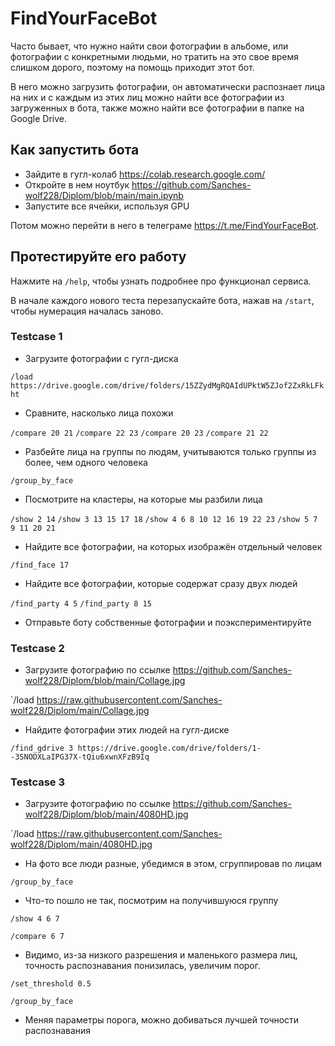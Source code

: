 # FindYourFaceBot

Часто бывает, что нужно найти свои фотографии в альбоме, или фотографии с конкретными людьми, но тратить на это свое время слишком дорого, поэтому на помощь приходит этот бот.

В него можно загрузить фотографии, он автоматически распознает лица на них и с каждым из этих лиц можно найти все фотографии из загруженных в бота, также можно найти все фотографии в папке на Google Drive.

## Как запустить бота

- Зайдите в гугл-колаб https://colab.research.google.com/
- Откройте в нем ноутбук https://github.com/Sanches-wolf228/Diplom/blob/main/main.ipynb
- Запустите все ячейки, используя GPU

Потом можно перейти в него в телеграме https://t.me/FindYourFaceBot.

## Протестируйте его работу

Нажмите на `/help`, чтобы узнать подробнее про функционал сервиса.

В начале каждого нового теста перезапускайте бота, нажав на `/start`, чтобы нумерация началась заново.

### Testcase 1

- Загрузите фотографии с гугл-диска

`/load https://drive.google.com/drive/folders/15ZZydMgRQAIdUPktW5ZJof2ZxRkLFkht`

- Сравните, насколько лица похожи

`/compare 20 21`
`/compare 22 23`
`/compare 20 23`
`/compare 21 22`

- Разбейте лица на группы по людям, учитываются только группы из более, чем одного человека

`/group_by_face`

- Посмотрите на кластеры, на которые мы разбили лица

`/show 2 14`
`/show 3 13 15 17 18`
`/show 4 6 8 10 12 16 19 22 23`
`/show 5 7 9 11 20 21`

- Найдите все фотографии, на которых изображён отдельный человек

`/find_face 17`

- Найдите все фотографии, которые содержат сразу двух людей

`/find_party 4 5`
`/find_party 8 15`

- Отправьте боту собственные фотографии и поэкспериментируйте

### Testcase 2

- Загрузите фотографию по ссылке https://github.com/Sanches-wolf228/Diplom/blob/main/Collage.jpg

`/load https://raw.githubusercontent.com/Sanches-wolf228/Diplom/main/Collage.jpg

- Найдите фотографии этих людей на гугл-диске

`/find_gdrive 3 https://drive.google.com/drive/folders/1--3SNODXLaIPG37X-tQiu6xwnXFzB9Iq`

### Testcase 3

- Загрузите фотографию по ссылке https://github.com/Sanches-wolf228/Diplom/blob/main/4080HD.jpg

`/load https://raw.githubusercontent.com/Sanches-wolf228/Diplom/main/4080HD.jpg

- На фото все люди разные, убедимся в этом, сгруппировав по лицам

`/group_by_face`

- Что-то пошло не так, посмотрим на получившуюся группу

`/show 4 6 7`

`/compare 6 7`

- Видимо, из-за низкого разрешения и маленького размера лиц, точность распознавания понизилась, увеличим порог.

`/set_threshold 0.5`

`/group_by_face`

- Меняя параметры порога, можно добиваться лучшей точности распознавания
